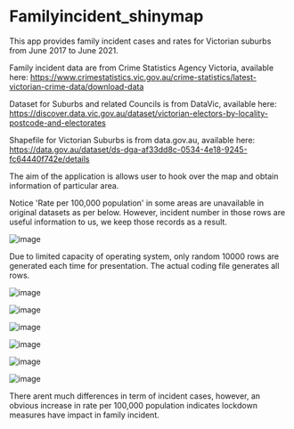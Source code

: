 # Familyincident_shinymap

This app provides family incident cases and rates for Victorian suburbs from June 2017 to June 2021.

Family incident data are from Crime Statistics Agency Victoria, 
available here: https://www.crimestatistics.vic.gov.au/crime-statistics/latest-victorian-crime-data/download-data

Dataset for Suburbs and related Councils is from DataVic, available here:
https://discover.data.vic.gov.au/dataset/victorian-electors-by-locality-postcode-and-electorates

Shapefile for Victorian Suburbs is from data.gov.au, available here: 
https://data.gov.au/dataset/ds-dga-af33dd8c-0534-4e18-9245-fc64440f742e/details

The aim of the application is allows user to hook over the map and obtain information of particular area.

Notice 'Rate per 100,000 population' in some areas are unavailable in original datasets as per below. However, incident number in those rows are useful information to us, we keep those records as a result.

![image](https://user-images.githubusercontent.com/88528913/136507627-6564b21f-0f8a-43cd-a710-cafefa2c8ba2.png)

Due to limited capacity of operating system, only random 10000 rows are generated each time for presentation. The actual coding file generates all rows.

![image](https://user-images.githubusercontent.com/88528913/136507208-ca85db17-4a4b-404f-b515-a3dbbbc5e059.png)

![image](https://user-images.githubusercontent.com/88528913/136503700-cefb0966-d312-4c52-8ada-0e137627cc20.png)

![image](https://user-images.githubusercontent.com/88528913/136503764-aa18d4f2-b541-4f42-a350-d330ffd53f9c.png)

![image](https://user-images.githubusercontent.com/88528913/136507328-7a42c8c9-8593-4c9e-9d42-3981595d38eb.png)

![image](https://user-images.githubusercontent.com/88528913/136503603-977a2996-5a84-44f2-aaa3-77ac6e2a369a.png)

![image](https://user-images.githubusercontent.com/88528913/136503356-828761ff-f863-495e-8fdd-f08d642d8e0f.png)


There arent much differences in term of incident cases, however, an obvious increase in rate per 100,000 population indicates lockdown measures have impact in family incident.
